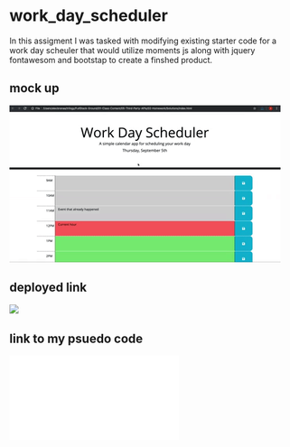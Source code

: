 # work_day_scheduler

In this assigment I was tasked with modifying existing starter code for  a work day scheuler that would utilize moments js along with jquery fontawesom and bootstap to create a finshed product.


## mock up
![A user clicks on slots on the color-coded calendar and edits the events.](./assets/images/05-third-party-apis-homework-demo.gif)

## deployed link
![](https://abelzer09.github.io/work_day_scheduler/)

## link to my psuedo code
![](pseudo%20code%20hw5.md)